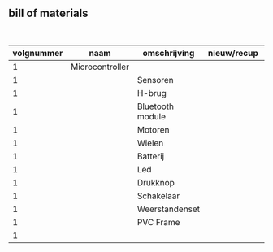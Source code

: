 ## bill of materials
<br />

|volgnummer|naam|omschrijving|nieuw/recup|kostprijs/stuk|aantal|subtotaal|
|----------|----|------------|-----------|--------------|------|---------|
|         1|  Microcontroller  |            |           |              |      |         |
|         1|    |     Sensoren       |           |              |      |         |
|         1|    |       H-brug     |           |              |      |         |
|         1|    |       Bluetooth module     |           |              |      |         |
|         1|    |      Motoren      |           |              |      |         |
|         1|    |      Wielen      |           |              |      |         |
|         1|    |      Batterij      |           |              |      |         |
|         1|    |     Led       |           |              |      |         |
|         1|    |      Drukknop      |           |              |      |         |
|         1|    |       Schakelaar     |           |              |      |         |
|         1|    |     Weerstandenset       |           |     €4,98         |      |         |
|         1|    |      PVC Frame      |           |       €1,29       |      |         |
|         1|    |            |           |              |      |         |
